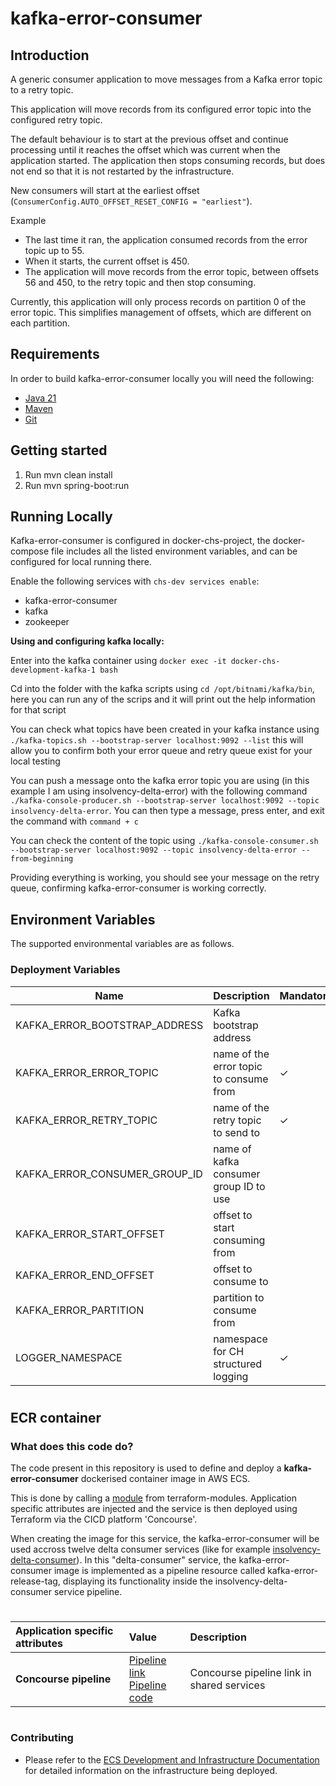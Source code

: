 # kafka-error-consumer

## Introduction

A generic consumer application to move messages from a Kafka error topic to a retry topic.

This application will move records from its configured error topic into the configured retry topic.

The default behaviour is to start at the previous offset and continue processing until it reaches the offset which was current when the application started. The application then stops consuming records, but does not end so that it is not restarted by the infrastructure.

New consumers will start at the earliest offset (`ConsumerConfig.AUTO_OFFSET_RESET_CONFIG = "earliest"`).

Example 

- The last time it ran, the application consumed records from the error topic up to 55.
- When it starts, the current offset is 450.
- The application will move records from the error topic, between offsets 56 and 450, to the retry topic and then stop consuming.

Currently, this application will only process records on partition 0 of the error topic. This simplifies management of offsets, which are different on each partition.

## Requirements
In order to build kafka-error-consumer locally you will need the following:
- [Java 21](https://www.oracle.com/java/technologies/downloads/#java11)
- [Maven](https://maven.apache.org/download.cgi)
- [Git](https://git-scm.com/downloads)

## Getting started
1. Run mvn clean install
2. Run mvn spring-boot:run

## Running Locally

Kafka-error-consumer is configured in docker-chs-project, the docker-compose file includes all the listed environment variables, and can be configured for local running there.

Enable the following services with `chs-dev services enable`:
- kafka-error-consumer
- kafka
- zookeeper

**Using and configuring kafka locally:**

Enter into the kafka container using `docker exec -it docker-chs-development-kafka-1 bash`

Cd into the folder with the kafka scripts using `cd /opt/bitnami/kafka/bin`, here you can run any of the scrips and it will print out the help information for that script

You can check what topics have been created in your kafka instance using `./kafka-topics.sh --bootstrap-server localhost:9092 --list`
this will allow you to confirm both your error queue and retry queue exist for your local testing

You can push a message onto the kafka error topic you are using (in this example I am using insolvency-delta-error) 
with the following command `./kafka-console-producer.sh --bootstrap-server localhost:9092 --topic insolvency-delta-error`.
You can then type a message, press enter, and exit the command with `command + c`

You can check the content of the topic using `./kafka-console-consumer.sh --bootstrap-server localhost:9092 --topic insolvency-delta-error --from-beginning`

Providing everything is working, you should see your message on the retry queue, confirming kafka-error-consumer is working correctly.

Environment Variables
---------------------
The supported environmental variables are as follows.

### Deployment Variables
Name                                      | Description                                                 | Mandatory | Default            | Example
------                                    | ------                                                      | ------    | ------             | ------
KAFKA_ERROR_BOOTSTRAP_ADDRESS             | Kafka bootstrap address                                     |           | localhost:9092     | kafka-url:9092
KAFKA_ERROR_ERROR_TOPIC                   | name of the error topic to consume from                     | ✓         |                    | insolvency-delta-error
KAFKA_ERROR_RETRY_TOPIC                   | name of the retry topic to send to                          | ✓         |                    | insolvency-delta-retry
KAFKA_ERROR_CONSUMER_GROUP_ID             | name of kafka consumer group ID to use                      |           | kafka-error        | kafka-error-2
KAFKA_ERROR_START_OFFSET                  | offset to start consuming from                              |           | (uses last offset) | 389
KAFKA_ERROR_END_OFFSET                    | offset to consume to                                        |           | (to last record)   | 389
KAFKA_ERROR_PARTITION                     | partition to consume from                                   |           | 0                  | 1
LOGGER_NAMESPACE                          | namespace for CH structured logging                         | ✓         |                    | insolvency-delta-error-consumer
#
## ECR container
### What does this code do?
The code present in this repository is used to define and deploy a __kafka-error-consumer__ dockerised container image in AWS ECS.

This is done by calling a [module](https://github.com/companieshouse/terraform-modules/tree/main/aws/ecs) from terraform-modules. Application specific attributes are injected and the service is then deployed using Terraform via the CICD platform 'Concourse'. 

When creating the image for this service, the kafka-error-consumer will be used accross twelve delta consumer services (like for example [insolvency-delta-consumer](https://ci-platform.companieshouse.gov.uk/teams/team-development/pipelines/insolvency-delta-consumer)).  In this "delta-consumer" service, the kafka-error-consumer image is implemented as a pipeline resource called kafka-error-release-tag, displaying its functionality inside the insolvency-delta-consumer service pipeline.

#
Application specific attributes | Value                                | Description
:---------|:-----------------------------------------------------------------------------|:-----------
**Concourse pipeline**     |[Pipeline link](https://ci-platform.companieshouse.gov.uk/teams/team-development/pipelines/kafka-error-consumer) <br> [Pipeline code](https://github.com/companieshouse/ci-pipelines/blob/master/pipelines/ssplatform/team-development/kafka-error-consumer)                               | Concourse pipeline link in shared services


#
### Contributing
- Please refer to the [ECS Development and Infrastructure Documentation](https://companieshouse.atlassian.net/wiki/spaces/DEVOPS/pages/4390649858/Copy+of+ECS+Development+and+Infrastructure+Documentation+Updated) for detailed information on the infrastructure being deployed.
